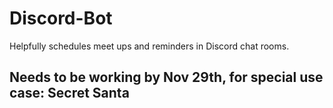 # Discord-Bot
Helpfully schedules meet ups and reminders in Discord chat rooms.
## Needs to be working by Nov 29th, for special use case: Secret Santa
